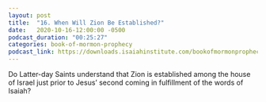 ```yaml
---
layout: post
title:  "16. When Will Zion Be Established?"
date:   2020-10-16-12:00:00 -0500
podcast_duration: "00:25:27"
categories: book-of-mormon-prophecy
podcast_link: https://downloads.isaiahinstitute.com/bookofmormonprophecypodcast/Episode_16_v1.mp3
---
```

Do Latter-day Saints understand that Zion is established among the house of Israel just prior to Jesus’ second coming in fulfillment of the words of Isaiah?
